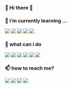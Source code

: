 


### 👋 Hi there 👋

### 🌱 i’m currently learning ...

<p align="left">
  <img src ="https://img.shields.io/badge/Docker-2496ED?logo=Docker&style=flat-square&logoColor=white">
  <img src ="https://img.shields.io/badge/Kubernetes-326CE5?logo=Kubernetes&style=flat-square&logoColor=white">
  <img src ="https://img.shields.io/badge/RaspberryPi-A22846?logo=RaspberryPi&style=flat-square&logoColor=white">
  <img src ="https://img.shields.io/badge/SpringBoot-6DB33F?logo=SpringBoot&style=flat-square&logoColor=white">
  <img src ="https://img.shields.io/badge/AmazonAws-232F3E?logo=AmazonAws&style=flat-square&logoColor=white">
</p>


### 🦾 what can i do

<p align="left">
  <img src ="https://img.shields.io/badge/C-A8B9CC?logo=C&style=flat-square&logoColor=white">
  <img src ="https://img.shields.io/badge/Java-007396?logo=Java&style=flat-square&logoColor=white">
  <img src ="https://img.shields.io/badge/MYSQL-4479A1?logo=MYSQL&style=flat-square&logoColor=white">
  <img src ="https://img.shields.io/badge/Kotlin-7F52FF?logo=Kotlin&style=flat-square&logoColor=white">
  <img src ="https://img.shields.io/badge/AndroidStudio-3DDC84?logo=AndroidStudio&style=flat-square&logoColor=white">
  <img src ="https://img.shields.io/badge/VScode-007ACC?logo=VisualStudioCode&style=flat-square&logoColor=white">
</p>

### 📫 how to reach me?

<p align="left">
  <a href="mailto:ckdwls6504@gmail.com"><img src ="https://img.shields.io/badge/ckdwls6504@gmail.com-D14836?logo=gmail&style=flat-square&logoColor=white"></a>
  <a href="https://linkedin.com/in/changjin-ko-920058217"><img src ="https://img.shields.io/badge/CHANGJINKO-0A66C2?style=flat-square&logo=LinkedIn&logoColor=white"></a>
  <a href="https://mechacuchangjin.tistory.com/"><img src ="https://img.shields.io/badge/Tistory-black?style=flat-square&logo=&logoColor=white"></a>
  <a href="https://www.facebook.com/profile.php?id=100015576004973"><img src="https://img.shields.io/badge/facebook-1877F2?style=flat-square&logo=facebook&logoColor=white"></a></p>
<!--
**ckdwlsrh/ckdwlsrh** is a ✨ _special_ ✨ repository because its `README.md` (this file) appears on your GitHub profile.

Here are some ideas to get you started:

- 🔭 I’m currently working on ...
- 🌱 I’m currently learning ...
- 👯 I’m looking to collaborate on ...
- 🤔 I’m looking for help with ...
- 💬 Ask me about ...
- 📫 How to reach me: ...
- 😄 Pronouns: ...
- ⚡ Fun fact: ...
-->

